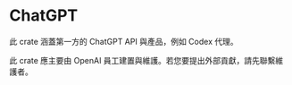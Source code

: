 # ChatGPT

此 crate 涵蓋第一方的 ChatGPT API 與產品，例如 Codex 代理。

此 crate 應主要由 OpenAI 員工建置與維護。若您要提出外部貢獻，請先聯繫維護者。
